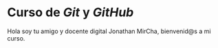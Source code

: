 # Curso de _Git_ y _GitHub_

Hola soy tu amigo y docente digital Jonathan MirCha, bienvenid@s a mi curso.
